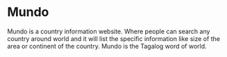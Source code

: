# Mundo
Mundo is a country information website. Where people can search any country around world and it will list the specific information like size of the area or continent of the country. Mundo is the Tagalog word of world.
